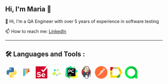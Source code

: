 ## Hi, I'm Maria 👋


🚀 Hi, I'm a QA Engineer with over 5 years of experience in software testing

📫 How to reach me: [LinkedIn](https://www.linkedin.com/in/marysukhorukova/)



______________

## :hammer_and_wrench: Languages and Tools :
<div>
    <img src="https://github.com/MarySukhorukova/MarySukhorukova/blob/main/img/python-original.svg" title="Python" alt="Python" width="40" height="40"/>&nbsp;
    <img src="https://github.com/MarySukhorukova/MarySukhorukova/blob/main/img/pytest-original.svg" title="Pytest" alt="Pytest" width="40" height="40"/>&nbsp;
      <img src="https://github.com/MarySukhorukova/MarySukhorukova/blob/main/img/selenium-original.svg" title="Selenium" alt="Selenium" width="40" height="40"/>&nbsp;
      <img src="https://github.com/MarySukhorukova/MarySukhorukova/blob/main/img/selene.png" title="Selene" alt="Selene" width="40" height="40"/>&nbsp;
      <img src="https://github.com/MarySukhorukova/MarySukhorukova/blob/main/img/pycharm-svgrepo-com.svg" title="PyCharm" alt="PyCharm" width="40" height="40"/>&nbsp;
  <img src="https://github.com/MarySukhorukova/MarySukhorukova/blob/main/img/jenkins-original.svg" title="Jenkins" alt="Jenkins" width="40" height="40"/>&nbsp;
        <img src="https://github.com/MarySukhorukova/MarySukhorukova/blob/main/img/getpostman-icon.svg" title="Postman" alt="Postman" width="40" height="40"/>&nbsp;
    <img src="https://github.com/MarySukhorukova/MarySukhorukova/blob/main/img/Microsoft.VisualStudio.Services.Icons.Default.png" title="Allure Report" alt="Allure Report" width="40" height="40"/>&nbsp;
      <img src="https://github.com/MarySukhorukova/MarySukhorukova/blob/main/img/pluginIcon.svg" title="Allure TestOps" alt="Allure TestOps" width="40" height="40"/>&nbsp;
</div>
